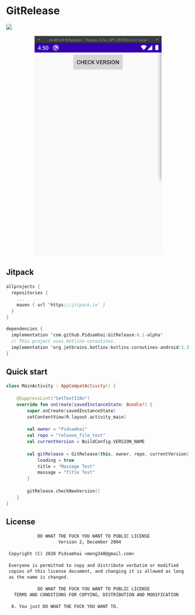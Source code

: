 # GitRelease
[![](https://jitpack.io/v/Pidsamhai/GitRelease.svg)](https://jitpack.io/#Pidsamhai/GitRelease)

<p align="center">
<img src="./art/vdo.gif" height="600" />
</p>

## Jitpack
```kotlin
allprojects {
  repositories {
    ...
    maven { url 'https://jitpack.io' }
  }
}
```
```kotlin
dependencies {
  implementation 'com.github.Pidsamhai:GitRelease:0.1-alpha'
  // This project uses kotlinx-coroutines.
  implementation 'org.jetbrains.kotlinx:kotlinx-coroutines-android:1.3.5'
}
```
## Quick start
```kotlin
class MainActivity : AppCompatActivity() {

    @SuppressLint("SetTextI18n")
    override fun onCreate(savedInstanceState: Bundle?) {
        super.onCreate(savedInstanceState)
        setContentView(R.layout.activity_main)
        
        val owner = "Pidsamhai"
        val repo = "release_file_test"
        val currentVersion = BuildConfig.VERSION_NAME
        
        val gitRelease = GitRelease(this, owner, repo, currentVersion).apply {
            loading = true
            title = "Massage Test"
            massage = "Title Test"
        }
        
        gitRelease.checkNewVersion()
    }
}
```
## License
```
            DO WHAT THE FUCK YOU WANT TO PUBLIC LICENSE
                    Version 2, December 2004

 Copyright (C) 2020 Pidsamhai <meng348@gmail.com>

 Everyone is permitted to copy and distribute verbatim or modified
 copies of this license document, and changing it is allowed as long
 as the name is changed.

            DO WHAT THE FUCK YOU WANT TO PUBLIC LICENSE
   TERMS AND CONDITIONS FOR COPYING, DISTRIBUTION AND MODIFICATION

  0. You just DO WHAT THE FUCK YOU WANT TO.
```
